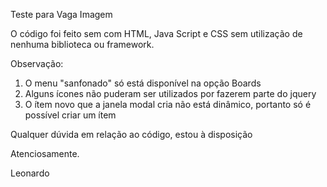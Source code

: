 Teste para Vaga Imagem

O código foi feito sem com HTML, Java Script e CSS sem utilização de nenhuma biblioteca ou framework.

Observação:
<ol>
  <li>O menu "sanfonado" só está disponível na opção Boards</li>
  <li>Alguns ícones não puderam ser utilizados por fazerem parte do jquery</li>
  <li>O ítem novo que a janela modal cria não está dinâmico, portanto só é possível criar um ítem</li>
</ol>
  
  Qualquer dúvida em relação ao código, estou à disposição
  
  Atenciosamente.
  
  Leonardo
